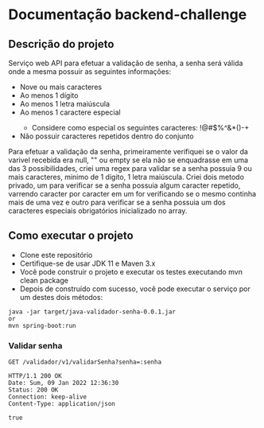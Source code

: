 # Documentação backend-challenge 

## Descrição do projeto
<p>Serviço web API para efetuar a validação de senha, a senha será válida onde a mesma possuir as seguintes informações:</p>

<ul>
  <li>Nove ou mais caracteres</li>
  <li>Ao menos 1 dígito</li>
  <li>Ao menos 1 letra maiúscula</li>
  <li>Ao menos 1 caractere especial</li>
  <ul>
    <li>Considere como especial os seguintes caracteres: !@#$%^&*()-+</li>
  </ul>
  <li>Não possuir caracteres repetidos dentro do conjunto</li>
</ul>

<p>Para efetuar a validação da senha, primeiramente verifiquei se o valor da varivel recebida era null, "" ou empty se ela não se enquadrasse em uma das 3 possibilidades, criei uma regex para validar se a senha possuia 9 ou mais caracteres, minimo de 1 digito, 1 letra maiúscula. Criei dois metodo privado, um para verificar se a senha possuia algum caracter repetido, varrendo caracter por caracter em um for verificando se o mesmo continha mais de uma vez e outro para verificar se a senha possuia um dos caracteres especiais obrigatórios inicializado no array.</p>

## Como executar o projeto
<ul>
  <li>Clone este repositório</li>
  <li>Certifique-se de usar JDK 11 e Maven 3.x</li>
  <li>Você pode construir o projeto e executar os testes executando mvn clean package</li>
  <li>Depois de construído com sucesso, você pode executar o serviço por um destes dois métodos:</li>
</ul>

```
java -jar target/java-validador-senha-0.0.1.jar
or
mvn spring-boot:run
```
### Validar senha

```
GET /validador/v1/validarSenha?senha=:senha

HTTP/1.1 200 OK
Date: Sum, 09 Jan 2022 12:36:30
Status: 200 OK
Connection: keep-alive
Content-Type: application/json

true
```



